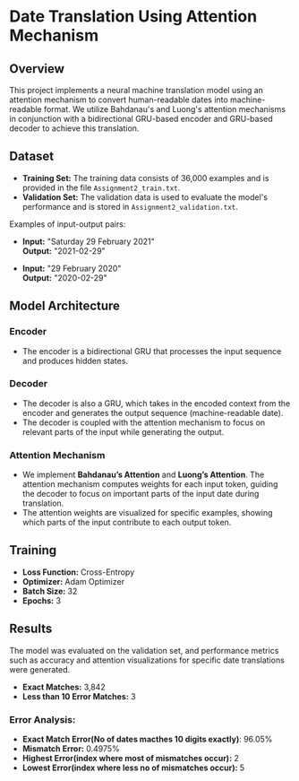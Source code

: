 # Date Translation Using Attention Mechanism

## Overview
This project implements a neural machine translation model using an attention mechanism to convert human-readable dates into machine-readable format. We utilize Bahdanau's and Luong's attention mechanisms in conjunction with a bidirectional GRU-based encoder and GRU-based decoder to achieve this translation.

## Dataset
- **Training Set:** The training data consists of 36,000 examples and is provided in the file `Assignment2_train.txt`.
- **Validation Set:** The validation data is used to evaluate the model's performance and is stored in `Assignment2_validation.txt`.

Examples of input-output pairs:
- **Input:** "Saturday 29 February 2021"  
  **Output:** "2021-02-29"

- **Input:** "29 February 2020"  
  **Output:** "2020-02-29"

## Model Architecture
### Encoder
- The encoder is a bidirectional GRU that processes the input sequence and produces hidden states.

### Decoder
- The decoder is also a GRU, which takes in the encoded context from the encoder and generates the output sequence (machine-readable date).
- The decoder is coupled with the attention mechanism to focus on relevant parts of the input while generating the output.

### Attention Mechanism
- We implement **Bahdanau’s Attention** and **Luong’s Attention**. The attention mechanism computes weights for each input token, guiding the decoder to focus on important parts of the input date during translation.
- The attention weights are visualized for specific examples, showing which parts of the input contribute to each output token.

## Training
- **Loss Function:**  Cross-Entropy
- **Optimizer:** Adam Optimizer
- **Batch Size:** 32
- **Epochs:** 3

## Results
The model was evaluated on the validation set, and performance metrics such as accuracy and attention visualizations for specific date translations were generated.

- **Exact Matches:** 3,842
- **Less than 10 Error Matches:** 3

### Error Analysis:
- **Exact Match Error(No of dates macthes 10 digits exactly)**: 96.05%
- **Mismatch Error:** 0.4975%
- **Highest Error(index where most of mismatches occur):** 2
- **Lowest Error(index where less no of mismatches occur):** 5

